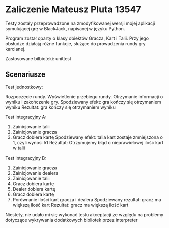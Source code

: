 # Zaliczenie Mateusz Pluta 13547
Testy zostały przeprowadzone na zmodyfikowanej wersji mojej aplikacji symulującej grę w BlackJack, napisanej w języku Python.

Program został oparty o klasy obiektów Gracza, Kart i Talii. Przy jego obsłudze działają różne funkcje, służące do prowadzenia rundy gry karcianej.

Zastosowane bilbioteki: unittest

## Scenariusze
Test jednostkowy:

Rozpoczęcie rundy.
Wyświetlenie przebiegu rundy.
Otrzymanie informacji o wyniku i zakończenie gry.
Spodziewany efekt: gra kończy się otrzymaniem wyniku Rezultat: gra kończy się otrzymaniem wyniku

Test integracyjny A:

1. Zainicjowanie talii
2. Zainicjowanie gracza
3. Gracz dobiera kartę
Spodziewany efekt: talia kart zostaje zmniejszona o 1, czyli wynosi 51 Rezultat: Otrzymujemy błąd o nieprawidłowej ilość kart w talii

Test integracyjny B:

1. Zainicjowanie gracza
2. Zainicjowanie dealera
3. Zainicjowanie talii
4. Gracz dobiera kartę
5. Dealer dobiera kartę
6. Gracz dobiera kartę
7. Porównanie ilości kart gracza i dealera
Spodziewany rezultat: gracz ma większą ilość kart 
Rezultat: gracz ma większą ilość kart

Niestety, nie udało mi się wykonać testu akceptacji ze względu na problemy dotyczące wykrywania dodatkowych bibliotek przez interpreter
